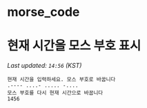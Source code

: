 # morse_code
# 현재 시간을 모스 부호 표시
<!-- MORSE_TIME_START -->
_Last updated: `14:56` (KST)_

```
현재 시간을 입력하세요. 모스 부호로 바꿉니다
.---- ....- ..... -....
모스 부호를 다시 현재 시간으로 바꿉니다
1456
```
<!-- MORSE_TIME_END -->
